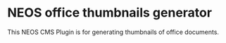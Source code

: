 # NEOS office thumbnails generator
This NEOS CMS Plugin is for generating thumbnails of office documents. 
